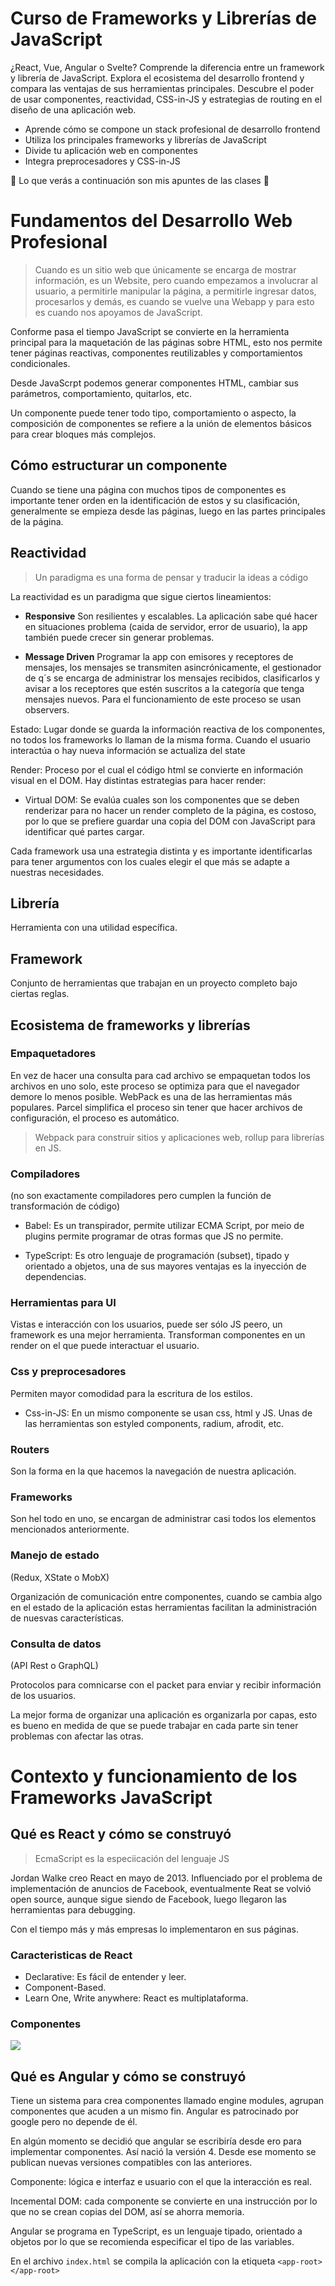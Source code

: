 # Curso de Frameworks y Librerías de JavaScript

¿React, Vue, Angular o Svelte? Comprende la diferencia entre un framework y librería de JavaScript. Explora el ecosistema del desarrollo frontend y compara las ventajas de sus herramientas principales. Descubre el poder de usar componentes, reactividad, CSS-in-JS y estrategias de routing en el diseño de una aplicación web.

- Aprende cómo se compone un stack profesional de desarrollo frontend
- Utiliza los principales frameworks y librerías de JavaScript
- Divide tu aplicación web en componentes
- Integra preprocesadores y CSS-in-JS

💚 Lo que verás a continuación son mis apuntes de las clases 💚

# Fundamentos del Desarrollo Web Profesional

> Cuando es un sitio web que únicamente se encarga de mostrar información, es un Website, pero cuando empezamos a involucrar al usuario, a permitirle manipular la página, a permitirle ingresar datos, procesarlos y demás, es cuando se vuelve una Webapp y para esto es cuando nos apoyamos de JavaScript.

Conforme pasa el tiempo JavaScript se convierte en la herramienta principal para la maquetación de las páginas sobre HTML, esto nos permite tener páginas reactivas, componentes reutilizables y comportamientos condicionales.

Desde JavaScrpt podemos generar componentes HTML, cambiar sus parámetros, comportamiento, quitarlos, etc.

Un componente puede tener todo tipo, comportamiento o aspecto, la composición de componentes se refiere a la unión de elementos básicos para crear bloques más complejos.

## Cómo estructurar un componente

Cuando se tiene una página con muchos tipos de componentes es importante tener orden en la identificación de estos y su clasificación, generalmente se empieza desde las páginas, luego en las partes principales de la página.

## Reactividad

> Un paradigma es una forma de pensar y traducir la ideas a código

La reactividad es un paradigma que sigue ciertos lineamientos:

- **Responsive** Son resilientes y escalables. La aplicación sabe qué hacer en situaciones problema (caida de servidor, error de usuario), la app también puede crecer sin generar problemas.

- **Message Driven** Programar la app con emisores y receptores de mensajes, los mensajes se transmiten   asincrónicamente, el gestionador de q´s se encarga de administrar los mensajes recibidos, clasificarlos y avisar a los receptores que estén suscritos a la categoría que tenga mensajes nuevos. Para el funcionamiento de este proceso se usan observers.

Estado: Lugar donde se guarda la información reactiva de los componentes, no todos los frameworks lo llaman de la misma forma. Cuando el usuario interactúa o hay nueva información se actualiza del state

Render: Proceso por el cual el código html se convierte en información visual en el DOM. 
Hay distintas estrategias para hacer render:

- Virtual DOM: Se evalúa cuales son los componentes que se deben renderizar para no hacer un render completo de la página, es costoso, por lo que se prefiere guardar una copia del DOM con JavaScript para identificar qué partes cargar.

Cada framework usa una estrategia distinta y es importante identificarlas para tener argumentos con los cuales elegir el que más se adapte a nuestras necesidades.

## Librería

Herramienta con una utilidad específica.

## Framework

Conjunto de herramientas que trabajan en un proyecto completo bajo ciertas reglas.

## Ecosistema de frameworks y librerías

### Empaquetadores

En vez de hacer una consulta para cad archivo se empaquetan todos los archivos en uno solo, este proceso se optimiza para que el navegador demore lo menos posible. WebPack es una de las herramientas más populares. Parcel simplifica el proceso sin tener que hacer archivos de configuración, el proceso es automático. 

> Webpack para construir sitios y aplicaciones web, rollup para librerías en JS.

### Compiladores

(no son exactamente compiladores pero cumplen la función de transformación de código)

- Babel: Es un transpirador, permite utilizar ECMA Script, por meio de plugins permite programar de otras formas que JS no permite.

- TypeScript: Es otro lenguaje de programación (subset), tipado y orientado a objetos, una de sus mayores ventajas es la inyección de dependencias.

### Herramientas para UI

Vistas e interacción con los usuarios, puede ser sólo JS peero, un framework es una mejor herramienta. Transforman componentes en un render on el que puede interactuar el usuario.

### Css y preprocesadores

Permiten mayor comodidad para la escritura de los estilos.

- Css-in-JS: En un mismo componente se usan css, html y JS. Unas de las herramientas son estyled components, radium, afrodit, etc.

### Routers

Son la forma en la que hacemos la navegación de nuestra aplicación.

### Frameworks

Son hel todo en uno, se encargan de administrar casi todos los elementos mencionados anteriormente.

### Manejo de estado

(Redux, XState o MobX)

Organización de comunicación entre componentes, cuando se cambia algo en el estado de la aplicación estas herramientas facilitan la administración de nuesvas características.

### Consulta de datos

(API Rest o GraphQL)

Protocolos para comnicarse con el packet para enviar y recibir información de los usuarios.

La mejor forma de organizar una aplicación es organizarla por capas, esto es bueno en medida de que se puede trabajar en cada parte sin tener problemas con afectar las otras.

# Contexto y funcionamiento de los Frameworks JavaScript

## Qué es React y cómo se construyó

> EcmaScript es la especiicación del lenguaje JS

Jordan Walke creo React en mayo de 2013. Influenciado por el problema de implementación de anuncios de Facebook, eventualmente Reat se volvió open source, aunque sigue siendo de Facebook, luego llegaron las herramientas para debugging.

Con el tiempo más y más empresas lo implementaron en sus páginas.

### Caracteristicas de React

- Declarative: Es fácil de entender y leer.
- Component-Based.
- Learn One, Write anywhere: React es multiplataforma.

### Componentes

![](https://static.platzi.com/media/user_upload/9-diagrama-ciclo-de-vida-bdf72607-e2a8-44b4-a075-72296dafb7ce.jpg)

## Qué es Angular y cómo se construyó

Tiene un sistema para crea componentes llamado engine modules, agrupan componentes que acuden a un mismo fin. Angular es patrocinado por google pero no depende de él.

En algún momento se decidió que angular se escribiría desde ero para implementar componentes. Así nació la versión 4. Desde ese momento se publican nuevas versiones compatibles con las anteriores.  

Componente: lógica e interfaz e usuario con el que la interacción es real. 

Incemental DOM: cada componente se convierte en una instrucción por lo que no se crean copias del DOM, así se ahorra memoria.     

Angular se programa en TypeScript, es un lenguaje tipado, orientado a objetos por lo que se recomienda especificar el tipo de las variables.

En el archivo `index.html` se compila la aplicación con la etiqueta `<app-root></app-root>`
